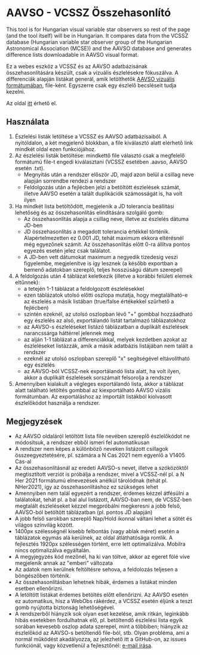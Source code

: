 # AAVSO - VCSSZ Összehasonlító

This tool is for Hungarian visual variable star observers so rest of the page (and the tool itself) will be in Hungarian. It compares data from the VCSSZ database (Hungarian variable star observer group of the Hungarian Astronomical Association (MCSE)) and the AAVSO database and generates difference lists downloadable in AAVSO visual format. 

Ez a webes eszköz a VCSSZ és az AAVSO adatbázisának összehasonlítására készült, csak a vizuális észlelésekre fókuszálva. A differenciák alapján listákat generál, amik letölthetők [AAVSO vizuális formátumában](https://www.aavso.org/aavso-visual-file-format), file-ként. Egyszerre csak egy észlelő becsléseit tudja kezelni.

Az oldal [itt](https://baeigner.github.io/vcssz-aavso-comparer/) érhető el. 


## Használata
1. Észlelési listák letöltése a VCSSZ és AAVSO adatbázisaiból. A nyitóldalon, a két megjelenő blokkban, a file kiválasztó alatt elérhető link mindkét oldal ezen funkciójához. 
2. Az észlelési listák betöltése: mindkettő file választó csak a megfelelő formátumú file-t engedi kiválasztani (VCSSZ esetében .aavso, AAVSO esetén .txt).     
    - Megnyitás után a rendszer először JD, majd azon belül a csillag neve alapján sorrendbe rendezi a rendszer
    - Feldolgozás után a fejlécben jelzi a betöltött észlelések számát, illetve AAVSO esetén a talált duplikációk számosságát is, ha volt ilyen
3. Ha mindkét lista betöltődött, megjelenik a JD tolerancia beállítási lehetőség és az összehasonlítás elindítására szolgáló gomb:
    - Az összehasonlítás alapja a csillag neve, illetve az észlelés dátuma JD-ben
    - JD összehasonlítás a megadott tolerancia értékkel történik. Alapértelmezetten ez 0.001 JD, tehát maximum ekkora eltérésnél még egyezőnek számít. Az összehasonlítás előtt 0-ra állítva pontos egyezés esetén jelez csak találatot.
    - A JD-ben vett dátumokat maximum a negyedik tizedesig veszi figyelembe, megjelenítve is így lesznek (a később exportban a bemenő adatokban szereplő, teljes hosszúságú dátum szerepel)
4. A feldolgozás után 4 táblázat keletkezik (illetve a korábbi felületi elemek eltűnnek):
    - a tetején 1-1 táblázat a feldolgozott észlelésekkel
    - ezen táblázatok utolsó előtti oszlopa mutatja, hogy megtalálható-e az észlelés a másik listában (true/false értékekkel szűrhető a fejlécben)
    - szintén ezeknél, az utolsó oszlopban lévő "+" gombbal hozzáadható egy észlelés az alsó, exportálandó listát tartalmazó táblázatokhoz
    - az AAVSO-s észleléseket listázó táblázatban a duplikált észlelések narancssárga háttérrel jelennek meg
    - az alján 1-1 táblázat a differenciákkal, melyek kezdetben azokat az észleléseket listázzák, amik a másik adatbázis listájában nem talált a rendszer 
    - ezeknél az utolsó oszlopban szereplő "x" segítségével eltávolítható egy észlelés
    - az AAVSO-ból VCSSZ-nek exportálandó lista alatt, ha volt ilyen, akkor a duplikált észlelések sorszámait felsorolja a rendszer
5. Amennyiben kialakult a végleges exportálandó lista, akkor a táblázat alatt található letöltés gombbal az kiexportálható AAVSO vizális formátumban. Az exportáláshoz az importált listákból kiolvasott észlelőkódot használja a rendszer.

## Megjegyzések
* Az AAVSO oldaláról letöltött lista file nevében szereplő észlelőkódot ne módosítsuk, a rendszer ebből ismeri fel automatikusan
* A rendszer nem képes a különböző neveken listázott csillagok összeegyeztetésére, pl. számára a N Cas 2021 nem egyenlő a V1405 Cas-al
* Az összehasonlításnál az eredeti AAVSO-s nevet, illetve a szóközöktől megtisztított verziót is próbálja a rendszer, mivel a VCSSZ-nél pl. a N Her 2021 formátumú elnevezések anélkül tárolódnak (tehát pl. NHer2021), így az összehasonlításhoz ez szükséges lehet
* Amennyiben nem talál egyezért a rendszer, érdemes kézzel átfésülni a találatokat, tehát pl. a bal alul listázott, AAVSO-ban nem, de VCSSZ-ben megtalált észleléseket kézzel megpróbálni megkeresni a jobb felső, AAVSO-ból betöltött táblázatban (pl. pontos JD alapján)
* A jobb felső sarokban szereplő Nap/Hold ikonnal váltani lehet a sötét és világos színvilág között. 
* 1400px szélességnél kisebb felbontás (vagy ablak méret) esetén a táblázatok egymás alá kerülnek, az oldal átláthatósága romlik. A fejlesztés 1920px szélességen történt, erre lett optimalizálva. Mobilra nincs optimalizálva egyáltalán.
* A megyjegyzés kód mezőnél, ha ki van töltve, akkor az egeret fölé víve megjelenik annak az "emberi" változata
* Az adatok nem kerülnek feltöltésre sehova, a feldolozás teljesen a böngészőben történik. 
* Az összehasonlításban lehetnek hibák, érdemes a listákat minden esetben ellenőrizni. 
* A letöltött listákat érdemes betöltés előtt ellenőrizni. Az AAVSO esetén ez automatikus, hisz a WebObs rákérdez, a VCSSZ esetén éljünk a teszt gomb nyújtotta biztonság lehetőségével.
* A rendszerből hiányzik sok olyan eset kezelése, amik ritkán, leginkább hibás esetekben fordulhatnak elő, pl. betöltendő észlelési lista egyik sorában kevesebb oszlop adata szerepel, mint a többiben; hiányzik az észlelőkód az AAVSO-s betöltendő file-ból, stb. Olyan probléma, ami a normál működést akadályozza, az jelezhető itt a GitHub-on, az issues funkciónál, vagy közvetlenül a fejlesztőnél: [e-mail írása](mailto:eigner.balazs@gmail.com?subject=[GitHub]%20AAVSO%20VCSSZ%20Összehasonlító).
